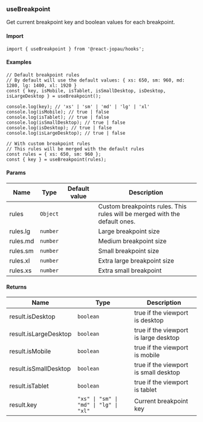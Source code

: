 ### useBreakpoint

Get current breakpoint key and boolean values for each breakpoint.

#### Import

```tsx
import { useBreakpoint } from '@react-jopau/hooks';
```

#### Examples

```tsx
// Default breakpoint rules
// By default will use the default values: { xs: 650, sm: 960, md: 1280, lg: 1400, xl: 1920 }
const { key, isMobile, isTablet, isSmallDesktop, isDesktop, isLargeDesktop } = useBreakpoint();

console.log(key); // 'xs' | 'sm' | 'md' | 'lg' | 'xl'
console.log(isMobile); // true | false
console.log(isTablet); // true | false
console.log(isSmallDesktop); // true | false
console.log(isDesktop); // true | false
console.log(isLargeDesktop); // true | false
```

```tsx
// With custom breakpoint rules
// This rules will be merged with the default rules
const rules = { xs: 650, sm: 960 };
const { key } = useBreakpoint(rules);
```

#### Params

| Name     | Type     | Default value | Description                                                                |
| -------- | -------- | ------------- | -------------------------------------------------------------------------- |
| rules    | `Object` |               | Custom breakpoints rules. This rules will be merged with the default ones. |
| rules.lg | `number` |               | Large breakpoint size                                                      |
| rules.md | `number` |               | Medium breakpoint size                                                     |
| rules.sm | `number` |               | Small breakpoint size                                                      |
| rules.xl | `number` |               | Extra large breakpoint size                                                |
| rules.xs | `number` |               | Extra small breakpoint                                                     |

#### Returns

| Name                  | Type                                   | Description                           |
| --------------------- | -------------------------------------- | ------------------------------------- |
| result.isDesktop      | `boolean`                              | true if the viewport is desktop       |
| result.isLargeDesktop | `boolean`                              | true if the viewport is large desktop |
| result.isMobile       | `boolean`                              | true if the viewport is mobile        |
| result.isSmallDesktop | `boolean`                              | true if the viewport is small desktop |
| result.isTablet       | `boolean`                              | true if the viewport is tablet        |
| result.key            | `"xs" \| "sm" \| "md" \| "lg" \| "xl"` | Current breakpoint key                |
